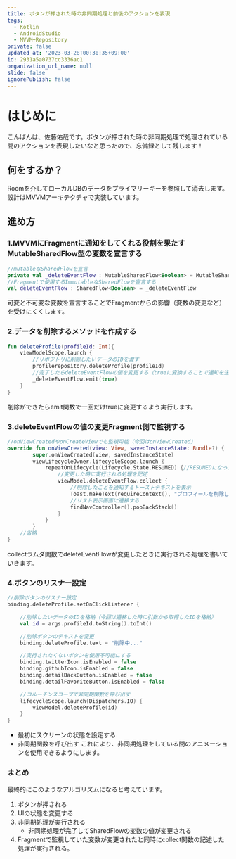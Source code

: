 ```yaml
---
title: ボタンが押された時の非同期処理と前後のアクションを表現
tags:
  - Kotlin
  - AndroidStudio
  - MVVM+Repository
private: false
updated_at: '2023-03-28T00:30:35+09:00'
id: 2931a5a0737cc3336ac1
organization_url_name: null
slide: false
ignorePublish: false
---
```

# はじめに
こんばんは、佐藤佑哉です。ボタンが押された時の非同期処理で処理されている間のアクションを表現したいなと思ったので、忘備録として残します！

## 何をするか？
Roomを介してローカルDBのデータをプライマリーキーを参照して消去します。
設計はMVVMアーキテクチャで実装しています。


## 進め方
### 1.MVVMにFragmentに通知をしてくれる役割を果たすMutableSharedFlow型の変数を宣言する
```Kotlin
//mutableなSharedFlowを宣言
private val _deleteEventFlow : MutableSharedFlow<Boolean> = MutableSharedFlow()
//Fragmentで使用するImmutableなSharedFlowを宣言する
val deleteEventFlow : SharedFlow<Boolean> = _deleteEventFlow
```
可変と不可変な変数を宣言することでFragmentからの影響（変数の変更など）を受けにくくします。
### 2.データを削除するメソッドを作成する
```Kotlin
fun deleteProfile(profileId: Int){
    viewModelScope.launch {
        //リポジトリに削除したいデータのIDを渡す
        profilerepository.deleteProfile(profileId)
        //完了したらdeleteEventFlowの値を変更する（trueに変換することで通知を送るようにしている）
        _deleteEventFlow.emit(true)
    }
}
```
削除ができたらemit関数で一回だけtrueに変更するよう実行します。
### 3.deleteEventFlowの値の変更Fragment側で監視する

```Kotlin
//onViewCreatedやonCreateViewでも監視可能（今回はonViewCreated）
override fun onViewCreated(view: View, savedInstanceState: Bundle?) {
        super.onViewCreated(view, savedInstanceState)
        viewLifecycleOwner.lifecycleScope.launch {
            repeatOnLifecycle(Lifecycle.State.RESUMED) {//RESUMEDになったら実行
                //変更した時に実行される処理を記述
                viewModel.deleteEventFlow.collect {
                    //削除したことを通知するトーストテキストを表示
                    Toast.makeText(requireContext(), "プロフィールを削除しました", Toast.LENGTH_SHORT).show()
                    //リスト表示画面に遷移する
                    findNavController().popBackStack()
                }
            }
        }
    //省略
}
```

collectラムダ関数でdeleteEventFlowが変更したときに実行される処理を書いていきます。

### 4.ボタンのリスナー設定

```Kotlin
//削除ボタンのリスナー設定
binding.deleteProfile.setOnClickListener {

    //削除したいデータのIDを格納（今回は遷移した時に引数から取得したIDを格納）
    val id = args.profileId.toString().toInt()

    //削除ボタンのテキストを変更
    binding.deleteProfile.text = "削除中..."

    //実行されたくないボタンを使用不可能にする
    binding.twitterIcon.isEnabled = false
    binding.githubIcon.isEnabled = false
    binding.detailBackButton.isEnabled = false
    binding.detailFavoriteButton.isEnabled = false

    //コルーチンスコープで非同期関数を呼び出す
    lifecycleScope.launch(Dispatchers.IO) {
        viewModel.deleteProfile(id)
    }
}
```
- 最初にスクリーンの状態を設定する
- 非同期関数を呼び出す
これにより、非同期処理をしている間のアニメーションを使用できるようにします。
### まとめ

最終的にこのようなアルゴリズムになると考えています。
1. ボタンが押される
1. UIの状態を変更する
1. 非同期処理が実行される
    -  非同期処理が完了してSharedFlowの変数の値が変更される
1. Fragmentで監視していた変数が変更されたと同時にcollect関数の記述した処理が実行される。
 





